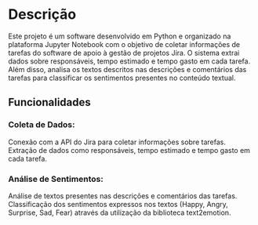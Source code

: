 # Descrição
Este projeto é um software desenvolvido em Python e organizado na plataforma Jupyter Notebook com o objetivo de coletar informações de tarefas do software de apoio à gestão de projetos Jira. O sistema extrai dados sobre responsáveis, tempo estimado e tempo gasto em cada tarefa. Além disso, analisa os textos descritos nas descrições e comentários das tarefas para classificar os sentimentos presentes no conteúdo textual.

## Funcionalidades

### Coleta de Dados:
Conexão com a API do Jira para coletar informações sobre tarefas.
Extração de dados como responsáveis, tempo estimado e tempo gasto em cada tarefa.

### Análise de Sentimentos:
Análise de textos presentes nas descrições e comentários das tarefas.
Classificação dos sentimentos expressos nos textos (Happy, Angry, Surprise, Sad, Fear) através da utilização da biblioteca text2emotion.

